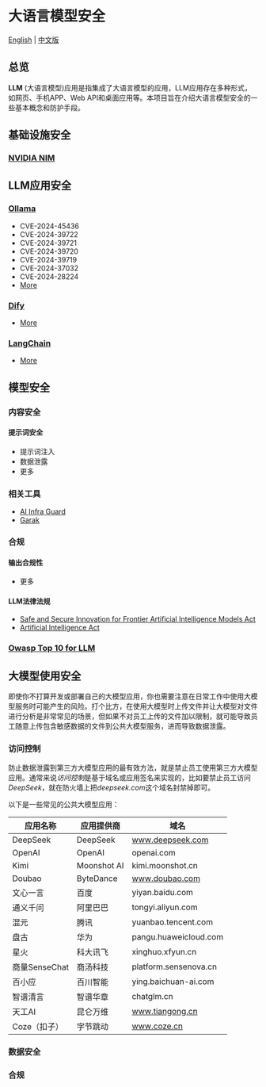 # 大语言模型安全

[English](https://github.com/wowtalon/LLM-Security/blob/main/README.md) | [中文版](https://github.com/wowtalon/LLM-Security/blob/main/README_CN.md)


## 总览

**LLM** (大语言模型)应用是指集成了大语言模型的应用，LLM应用存在多种形式，如网页、手机APP、Web API和桌面应用等。本项目旨在介绍大语言模型安全的一些基本概念和防护手段。

## 基础设施安全

### [NVIDIA NIM](https://docs.nvidia.com/nim/large-language-models/latest/introduction.html)

## LLM应用安全

### [Ollama](https://github.com/ollama/ollama)

- CVE-2024-45436
- CVE-2024-39722
- CVE-2024-39721
- CVE-2024-39720
- CVE-2024-39719
- CVE-2024-37032
- CVE-2024-28224
- [More](https://cve.mitre.org/cgi-bin/cvekey.cgi?keyword=ollama)

### [Dify](https://github.com/langgenius/dify)

- [More](https://cve.mitre.org/cgi-bin/cvekey.cgi?keyword=dify)

### [LangChain](https://github.com/langchain-ai/langchain)

- [More](https://cve.mitre.org/cgi-bin/cvekey.cgi?keyword=langchain)

## 模型安全

### 内容安全

#### 提示词安全

- 提示词注入
- 数据泄露
- 更多

### 相关工具

- [AI Infra Guard](https://github.com/Tencent/AI-Infra-Guard)
- [Garak](https://github.com/NVIDIA/garak)

### 合规

#### 输出合规性

- 更多

#### LLM法律法规

- [Safe and Secure Innovation for Frontier Artificial Intelligence Models Act](https://en.wikipedia.org/wiki/Safe_and_Secure_Innovation_for_Frontier_Artificial_Intelligence_Models_Act)
- [Artificial Intelligence Act](https://eur-lex.europa.eu/legal-content/EN/TXT/?uri=CELEX%3A32024R1689)

### [Owasp Top 10 for LLM](https://owasp.org/www-project-top-10-for-large-language-model-applications/)

## 大模型使用安全

即使你不打算开发或部署自己的大模型应用，你也需要注意在日常工作中使用大模型服务时可能产生的风险。打个比方，在使用大模型时上传文件并让大模型对文件进行分析是非常常见的场景，但如果不对员工上传的文件加以限制，就可能导致员工随意上传包含敏感数据的文件到公共大模型服务，进而导致数据泄露。

### 访问控制

防止数据泄露到第三方大模型应用的最有效方法，就是禁止员工使用第三方大模型应用。通常来说*访问控制*是基于域名或应用签名来实现的，比如要禁止员工访问*DeepSeek*，就在防火墙上把*deepseek.com*这个域名封禁掉即可。

以下是一些常见的公共大模型应用：

|应用名称|应用提供商|域名|
|-|-|-|
|DeepSeek|DeepSeek|www.deepseek.com|
|OpenAI|OpenAI|openai.com|
|Kimi|Moonshot AI|kimi.moonshot.cn|
|Doubao|ByteDance|www.doubao.com|
|文心一言|百度|yiyan.baidu.com|
|通义千问|阿里巴巴|tongyi.aliyun.com|
|混元|腾讯|yuanbao.tencent.com|
|盘古|华为|pangu.huaweicloud.com|
|星火|科大讯飞|xinghuo.xfyun.cn|
|商量SenseChat|商汤科技|platform.sensenova.cn|
|百小应|百川智能|ying.baichuan-ai.com|
|智谱清言|智谱华章|chatglm.cn|
|天工AI|昆仑万维|www.tiangong.cn|
|Coze（扣子）|字节跳动|www.coze.cn|

### 数据安全

### 合规
